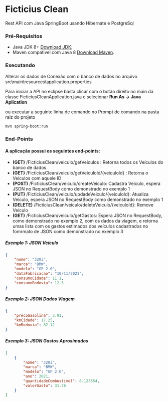 # Ficticius Clean
Rest API com Java SpringBoot usando Hibernate e PostgreSql

### Pré-Requisitos
- Java JDK 8+  [Download JDK](https://www.oracle.com/technetwork/pt/java/javase/downloads/index.html "Download JDK");
- Maven compativel com Java 8 [Download Maven](https://maven.apache.org/download.cgi "Download Maven").

### Executando
Alterar os dados de Conexão com o banco de dados no arquivo  src\main\resources\application.properties

Para iniciar a API no eclipse basta clicar com o botão direito no main da classe FicticiusCleanApplication.java e selecionar **Run As -> Java Aplication**

ou executar a seguinte linha de comando no Prompt de comando na pasta raiz do projeto

```bash
mvn spring-boot:run
```

### End-Points
#### A aplicação possui os seguintes end-points:
- **(GET)** /FicticiusClean/veiculo/getVeiculos : Retorna todos os Veículos do banco de dados
- **(GET)** /FicticiusClean/veiculo/getVeiculoId/{veiculoId} : Retorna o Veículos com aquele ID
- **(POST)** /FicticiusClean/veiculo/createVeiculo: Cadastra Veiculo, espera JSON no RequestBody como demonstrado no exemplo 1
- **(PUT)** /FicticiusClean/veiculo/updadeVeiculo/{veiculoId}: Atualiza Veiculo, espera JSON no RequestBody como demonstrado no exemplo 1
- **(DELETE)** /FicticiusClean/veiculo/deleteVeiculo/{veiculoId}: Remove Veículo
- **(GET)** /FicticiusClean/veiculo/getGastos: Espera JSON no RequestBody, como demonstrado no exemplo 2, com os dados da viagem, e retorna umas lista com os gastos estimados dos veículos cadastrados no fomrmato de JSON como demonstrado no exemplo 3

##### Exemplo 1: JSON Veículo
```json
{
	"nome": "320i",
	"marca": "BMW",
	"modelo": "GP 2.0",
	"dataFabricacao": "10/11/2021",
	"consumoCidade": 11.1,
	"consumoRodovia": 12.5
}
```

##### Exemplo 2: JSON Dados Viagem
```json
{
	"precoGasolina": 3.91,
	"kmCidade": 17.25,
	"kmRodovia": 82.12
}
```

##### Exemplo 3: JSON Gastos Aproximados
```json
[
	{
        "nome": "320i",
        "marca": "BMW",
        "modelo": "GP 2.0",
        "ano": 2021,
        "quantidadeCombustivel": 8.123654,
        "valorGasto": 31.76
    }
]
```

